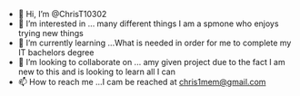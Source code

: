 - 👋 Hi, I’m @ChrisT10302
- 👀 I’m interested in ... many different things I am a spmone who enjoys trying new things
- 🌱 I’m currently learning ...What is needed in order for me to complete my IT bachelors degree
- 💞️ I’m looking to collaborate on ... amy given project due to the fact I am new to this and is looking to learn all I can
- 📫 How to reach me ...I cam be reached at chris1mem@gmail.com

<!---
ChrisT10302/ChrisT10302 is a ✨ special ✨ repository because its `README.md` (this file) appears on your GitHub profile.
You can click the Preview link to take a look at your changes.
--->
